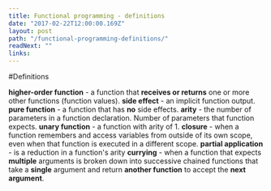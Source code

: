 ```yaml
---
title: Functional programming - definitions
date: "2017-02-22T12:00:00.169Z"
layout: post
path: "/functional-programming-definitions/"
readNext: ""
links:
---
```


#Definitions

**higher-order function** - a function that **receives or returns** one or more other functions (function values).
**side effect** - an implicit function output.
**pure function** - a function that has **no** side effects.
**arity** - the number of parameters in a function declaration. Number of parameters that function expects.
**unary function** - a function with arity of 1.
**closure** - when a function remembers and access variables from outside of its own scope, even when that function is executed in a different scope.
**partial application** - is a reduction in a function's arity
**currying** - when a function that expects **multiple** arguments is broken down into successive chained functions that take a **single** argument and return **another function** to accept the **next argument**.
